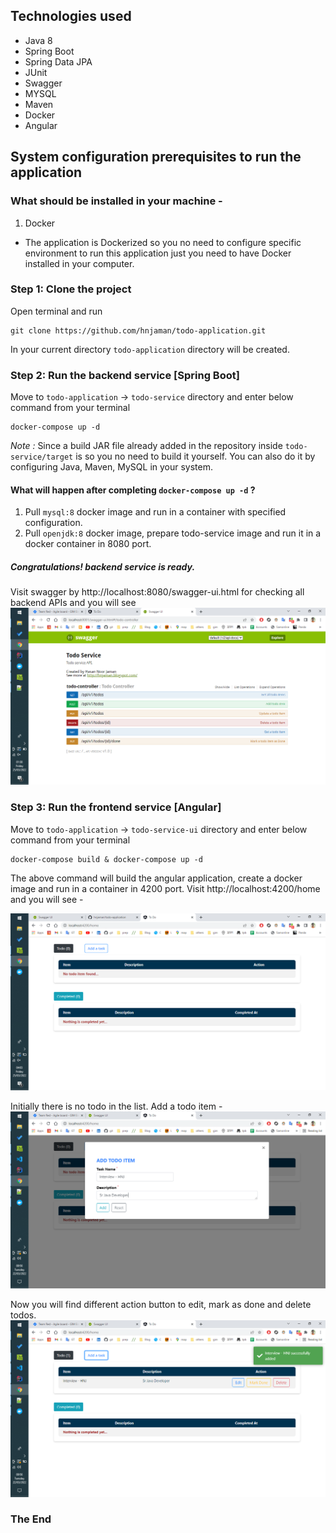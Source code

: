 ## Technologies used
- Java 8
- Spring Boot
- Spring Data JPA
- JUnit
- Swagger
- MYSQL
- Maven
- Docker
- Angular 

## System configuration prerequisites to run the application
### What should be installed in your machine -
1. Docker

- The application is Dockerized so you no need to configure specific environment
 to run this application just you need to have Docker installed in your computer. 

### Step 1: Clone the project
Open terminal and run
````
git clone https://github.com/hnjaman/todo-application.git
````
In your current directory ``todo-application`` directory will be created.


### Step 2: Run the backend service [Spring Boot]
Move to ``todo-application`` -> ``todo-service`` directory and enter below command from your terminal 
````
docker-compose up -d
````
*Note :* Since a build JAR file already added in the repository inside ``todo-service/target`` is so you no 
need to build it yourself. You can also do it by configuring Java, Maven, MySQL in your system.


#### What will happen after completing ``docker-compose up -d`` ?

1. Pull ```mysql:8``` docker image and run in a container with specified configuration.
2. Pull ```openjdk:8``` docker image, prepare todo-service image and run it in a docker container in 8080 port.


##### Congratulations! backend service is ready.
Visit swagger by http://localhost:8080/swagger-ui.html for checking all backend APIs and you will see
![todo swagger](readme-images/swagger.png)

### Step 3: Run the frontend service [Angular]
Move to ``todo-application`` -> ``todo-service-ui`` directory and enter below command from your terminal 
````
docker-compose build & docker-compose up -d
````
The above command will build the angular application, create a docker image and run in a container in 4200 port. 
Visit http://localhost:4200/home and you will see - 

![todo home](readme-images/initial.png)

Initially there is no todo in the list. Add a todo item -
![add todo](readme-images/add.png)

Now you will find different action button to edit, mark as done and delete todos.
![add todo](readme-images/add-success.png)

### The End